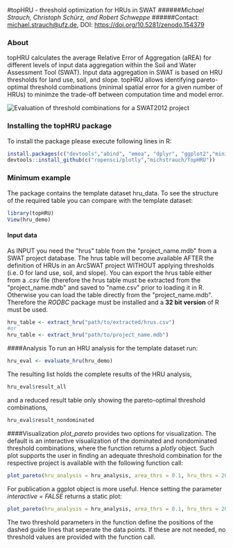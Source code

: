 #topHRU - threshold optimization for HRUs in SWAT
######*Michael Strauch, Christoph Schürz, and Robert Schweppe*
######Contact: michael.strauch@ufz.de, DOI: https://doi.org/10.5281/zenodo.154379

### About
topHRU calculates the average Relative Error of Aggregation (aREA) for different levels of input data aggregation within the Soil and Water Assessment Tool (SWAT). Input data aggregation in SWAT is based on HRU thresholds for land use, soil, and slope. topHRU allows identifying pareto-optimal threshold combinations (minimal spatial error for a given number of HRUs) to minimze the trade-off between computation time and model error.

![Evaluation of threshold combinations for a SWAT2012 project](https://github.com/chrisschuerz/SWATcoRe/blob/master/figures/topHRU.png)

### Installing the topHRU package
To install the package please execute following lines in R:


```r
install.packages(c("devtools","abind", "emoa", "dplyr", "ggplot2","miniUI"))
devtools::install_github(c("ropensci/plotly","michstrauch/TopHRU"))

```
### Minimum example
The package contains the template dataset hru_data. 
To see the structure of the required table you can compare with the template dataset:

```r
library(topHRU)
View(hru_demo)
```

#### Input data
As INPUT you need the "hrus" table from the "project_name.mdb" from a SWAT project database. The hrus table will become available AFTER the definition of HRUs in an ArcSWAT project WITHOUT applying thresholds (i.e. 0 for land use, soil, and slope).
You can export the hrus table either from a *.csv* file (therefore the hrus table must be extracted from the "project_name.mdb" and saved to "name.csv" prior to loading it in R. Otherwise you can load the table directly from the "project_name.mdb". Therefore the *RODBC* package must be installed and a **32 bit version** of R must be used.

```r
hru_table <- extract_hru("path/to/extracted/hrus.csv") 
#or
hru_table <- extract_hru("path/to/project_name.mdb") 
```
####Analysis
To run an HRU analysis for the template dataset run:

```r
hru_eval <- evaluate_hru(hru_demo)
```

The resulting list holds the complete results of the HRU analysis,

```r
hru_eval$result_all
```

and a reduced result table only showing the pareto-optimal threshold combinations,

```r
hru_eval$result_nondominated
```

####Visualization
*plot_pareto* provides two options for visualization. The default is an interactive visualization of the dominated and nondominated threshold combinations, where the function returns a *plotly* object. Such plot supports the user in finding an adequate threshold combination for the respective project is available with the following function call:

```r
plot_pareto(hru_analysis = hru_analysis, area_thrs = 0.1, hru_thrs = 2000)
```
For publication a ggplot object is more useful. Hence setting the parameter *interactive = FALSE* returns a static plot:


```r
plot_pareto(hru_analysis = hru_analysis, area_thrs = 0.1, hru_thrs = 2000, interactive = FALSE)
```
The two threshold parameters in the function define the positions of the dashed guide lines that seperate the data points. If these are not needed, no threshold values are provided with the function call.
